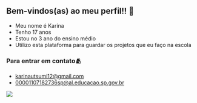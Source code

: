 ## Bem-vindos(as) ao meu perfil!! 🫶

- Meu nome é Karina
- Tenho 17 anos
- Estou no 3 ano do ensino médio
- Utilizo esta plataforma para guardar os projetos que eu faço na escola

### Para entrar em contato🫂

  - karinautsumi12@gmail.com
  - 00001107182736sp@al.educacao.sp.gov.br

 ![](https://media1.tenor.com/m/oo5385iBNpQAAAAC/mochi_cat-peach_cat.gif)
    
